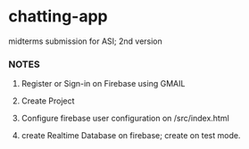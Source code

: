 # chatting-app
midterms submission for ASI; 2nd version


### NOTES

1) Register or Sign-in on Firebase using GMAIL

2) Create Project

3) Configure firebase user configuration on /src/index.html

4) create Realtime Database on firebase; create on test mode.
